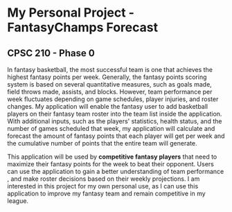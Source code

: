 # My Personal Project - FantasyChamps Forecast

## CPSC 210 - Phase 0

In fantasy basketball, the most successful team is one that achieves the highest fantasy points per week. Generally, 
the fantasy points scoring system is based on several quantitative measures, such as goals made, field throws made, 
assists, and blocks. However, team performance per week fluctuates depending on game schedules,
player injuries, and roster changes. My application will enable the fantasy user to add basketball players on their fantasy team 
roster into the team list inside the application. With additional inputs, such as the players' statistics, health status, and the number of games scheduled that week, 
my application will calculate and forecast the amount of fantasy points that each player will get per week and the
cumulative number of points that the entire team will generate. 

This application will be used by **competitive fantasy players** that need to maximize their fantasy points
for the week to beat their opponent. Users can use the application to gain a better understanding of team performance
, and make roster decisions based on their weekly projections. I am interested in this project for my own personal
use, as I can use this application to improve my fantasy team and remain competitive in my league.
